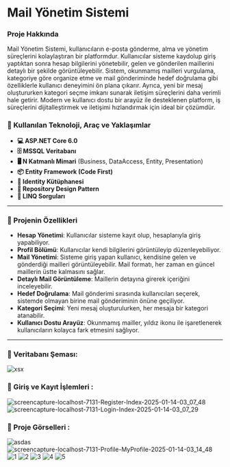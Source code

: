 # Mail Yönetim Sistemi

### Proje Hakkında
Mail Yönetim Sistemi, kullanıcıların e-posta gönderme, alma ve yönetim süreçlerini kolaylaştıran bir platformdur. Kullanıcılar sisteme kaydolup giriş yaptıktan sonra hesap bilgilerini yönetebilir, gelen ve gönderilen maillerini detaylı bir şekilde görüntüleyebilir. Sistem, okunmamış mailleri vurgulama, kategoriye göre organize etme ve mail gönderiminde hedef doğrulama gibi özelliklerle kullanıcı deneyimini ön plana çıkarır. Ayrıca, yeni bir mesaj oluştururken kategori seçme imkanı sunarak iletişim süreçlerini daha verimli hale getirir. Modern ve kullanıcı dostu bir arayüz ile desteklenen platform, iş süreçlerini dijitalleştirmek ve iletişimi hızlandırmak için ideal bir çözümdür.


### 🚀 Kullanılan Teknoloji, Araç ve Yaklaşımlar

- **💻 ASP.NET Core 6.0**
- **🗄️ MSSQL Veritabanı**
- **🖥️ N Katmanlı Mimari** (Business, DataAccess, Entity, Presentation)
- **📦 Entity Framework (Code First)**
- **🔑 Identity Kütüphanesi**
- **🍁 Repository Design Pattern**
- **🎀 LINQ Sorguları**

---

### 📌 Projenin Özellikleri

- **Hesap Yönetimi**: Kullanıcılar sisteme kayıt olup, hesaplarıyla giriş yapabiliyor.
- **Profil Bölümü**: Kullanıcılar kendi bilgilerini görüntüleyip düzenleyebiliyor.
- **Mail Yönetimi**: Sisteme giriş yapan kullanıcı, kendisine gelen ve gönderdiği mailleri görüntüleyebilir. Mail formatı, her zaman en güncel maillerin üstte kalmasını sağlar.
- **Detaylı Mail Görüntüleme**: Maillerin detayına girerek içeriğini inceleyebilir.
- **Hedef Doğrulama**: Mail gönderimi sırasında kullanıcıları seçerek, sistemde olmayan birine mail gönderiminin önüne geçiliyor.
- **Kategori Seçimi**: Yeni mesaj oluşturulurken, her mesaja bir kategori atanabilir.
- **Kullanıcı Dostu Arayüz**: Okunmamış mailler, yıldız ikonu ile işaretlenerek kullanıcıların kolayca fark etmesini sağlıyor.

---

### 🌟 Veritabanı Şeması:
![xsx](https://github.com/user-attachments/assets/b788e5eb-a414-4c61-994c-2690207b5652)

### 🌟 Giriş ve Kayıt İşlemleri :
![screencapture-localhost-7131-Register-Index-2025-01-14-03_07_48](https://github.com/user-attachments/assets/93407631-356b-4867-9c1d-d1293777e650)
![screencapture-localhost-7131-Login-Index-2025-01-14-03_07_29](https://github.com/user-attachments/assets/013738d6-7f9b-4b2e-bdbd-b579d87fa70a)

### 🌟 Proje Görselleri :
![asdas](https://github.com/user-attachments/assets/eb5b8e5a-5046-4e2b-bccb-eb886cd9424b)
![screencapture-localhost-7131-Profile-MyProfile-2025-01-14-03_14_48](https://github.com/user-attachments/assets/dd18be62-079f-4523-89cf-2ad210de1d12)
![1](https://github.com/user-attachments/assets/99031bc5-dd88-4625-a20a-5435c7076366)
![2](https://github.com/user-attachments/assets/18db1322-4937-4786-8458-8ac17943001f)
![3](https://github.com/user-attachments/assets/ddba4d1b-3271-4d45-b0a0-a59aa8f1f40f)
![4](https://github.com/user-attachments/assets/1aba889d-2235-4b9d-88b2-d13918e2054e)
![5](https://github.com/user-attachments/assets/c0ee4b01-6dc9-42e1-a74b-0babe5529b98)
